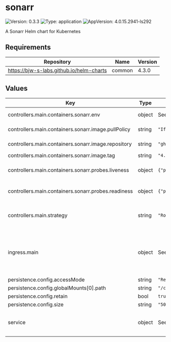 # sonarr

![Version: 0.3.3](https://img.shields.io/badge/Version-0.3.3-informational?style=flat-square) ![Type: application](https://img.shields.io/badge/Type-application-informational?style=flat-square) ![AppVersion: 4.0.15.2941-ls292](https://img.shields.io/badge/AppVersion-4.0.15.2941--ls292-informational?style=flat-square)

A Sonarr Helm chart for Kubernetes

## Requirements

| Repository | Name | Version |
|------------|------|---------|
| https://bjw-s-labs.github.io/helm-charts | common | 4.3.0 |

## Values

| Key | Type | Default | Description |
|-----|------|---------|-------------|
| controllers.main.containers.sonarr.env | object | See [values.yaml](./values.yaml) | environment variables. |
| controllers.main.containers.sonarr.image.pullPolicy | string | `"IfNotPresent"` | image pull policy |
| controllers.main.containers.sonarr.image.repository | string | `"ghcr.io/linuxserver/sonarr"` | image repository |
| controllers.main.containers.sonarr.image.tag | string | `"4.0.15.2941-ls292"` | image tag |
| controllers.main.containers.sonarr.probes.liveness | object | `{"path":"/ping","type":"HTTP"}` | Configures liveness probe |
| controllers.main.containers.sonarr.probes.readiness | object | `{"path":"/ping","type":"HTTP"}` | Configures readiness probe |
| controllers.main.strategy | string | `"RollingUpdate"` | Set the controller upgrade strategy |
| ingress.main | object | See [values.yaml](./values.yaml) | Enable and configure ingress settings for the chart under this key. |
| persistence.config.accessMode | string | `"ReadWriteOnce"` |  |
| persistence.config.globalMounts[0].path | string | `"/config"` |  |
| persistence.config.retain | bool | `true` |  |
| persistence.config.size | string | `"500Mi"` |  |
| service | object | See [values.yaml](./values.yaml) | Configures service settings for the chart. |

